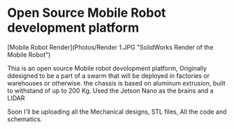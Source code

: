 # Open Source Mobile Robot development platform

[Mobile Robot Render](Photos/Render 1.JPG "SolidWorks Render of the Mobile Robot")

Thia is an open source Mobile robot devolopment platform, Originally ddesigned to be a part of a swarm that will be deployed in factories or warehouses or otherwise.
the chassis is based on aluminum extrusion, built to withstand of up to 200 Kg. Used the Jetson Nano as the brains and a LIDAR

Soon I'll be uploading all the Mechanical designs, STL files, All the code and schematics.
